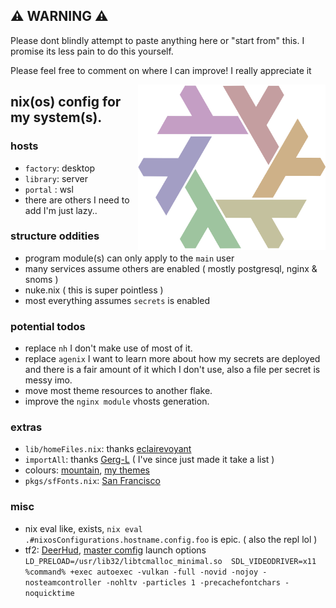 ## ⚠ WARNING ⚠
Please dont blindly attempt to paste anything here or "start from" this.
I promise its less pain to do this yourself.

Please feel free to comment on where I can improve! I really appreciate it

<img align="right" src="./gay.png" width="300"/>

## nix(os) config for my system(s).

### hosts
- `factory`: desktop
- `library`: server
- `portal` : wsl
- there are others I need to add I'm just lazy..

### structure oddities
- program module(s) can only apply to the `main` user
- many services assume others are enabled ( mostly postgresql, nginx & snoms )
- nuke.nix ( this is super pointless )
- most everything assumes `secrets` is enabled

### potential todos
- replace `nh` I don't make use of most of it.
- replace `agenix` I want to learn more about how my secrets are deployed and there is a fair amount of it which I don't use, also a file per secret is messy imo.
- move most theme resources to another flake.
- improve the `nginx module` vhosts generation.

### extras
- `lib/homeFiles.nix`: thanks [eclairevoyant](https://github.com/eclairevoyant)
- `importAll`: thanks [Gerg-L](https://github.com/Gerg-L/) ( I've since just made it take a list )
- colours: [mountain](https://github.com/mountain-theme/Mountain), [my themes](https://github.com/nu-nu-ko/mountain-nix)
- `pkgs/sfFonts.nix`: [San Francisco](https://developer.apple.com/fonts/) 

### misc
- nix eval like, exists, `nix eval .#nixosConfigurations.hostname.config.foo` is epic. ( also the repl lol )
- tf2: [DeerHud](https://tf2huds.dev/hud/DeerHud), [master comfig](https://comfig.app/app/) launch options `LD_PRELOAD=/usr/lib32/libtcmalloc_minimal.so  SDL_VIDEODRIVER=x11 %command% +exec autoexec -vulkan -full -novid -nojoy -nosteamcontroller -nohltv -particles 1 -precachefontchars -noquicktime`
